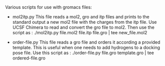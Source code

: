 Various scripts for use with gromacs files:

- mol2itp.py
This file reads a mol2, gro and itp files and prints to the standard output a new mol2 file with the charges from the itp file.
Use UCSF Chimera to read and convert the gro file to mol2.
Then use the script as : ./mol2itp.py file.mol2 file.itp file.gro | tee new_file.mol2

- order-file.py
This file reads a gro file and orders it according a provided template. This is useful when one needs to add hydrogens to a docking pose file.
Use this script as : ./order-file.py file.gro template.gro | tee ordered-file.gro
